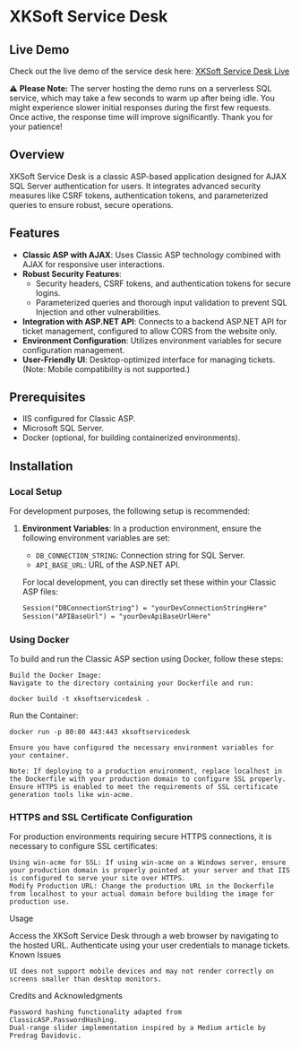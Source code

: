 # XKSoft Service Desk

## Live Demo
Check out the live demo of the service desk here: [XKSoft Service Desk Live](https://xksoft.westus2.azurecontainer.io/auth/login.asp)

⚠️ **Please Note:** The server hosting the demo runs on a serverless SQL service, which may take a few seconds to warm up after being idle. You might experience slower initial responses during the first few requests. Once active, the response time will improve significantly. Thank you for your patience!


## Overview
XKSoft Service Desk is a classic ASP-based application designed for AJAX SQL Server authentication for users. It integrates advanced security measures like CSRF tokens, authentication tokens, and parameterized queries to ensure robust, secure operations.

## Features
- **Classic ASP with AJAX**: Uses Classic ASP technology combined with AJAX for responsive user interactions.
- **Robust Security Features**:
  - Security headers, CSRF tokens, and authentication tokens for secure logins.
  - Parameterized queries and thorough input validation to prevent SQL Injection and other vulnerabilities.
- **Integration with ASP.NET API**: Connects to a backend ASP.NET API for ticket management, configured to allow CORS from the website only.
- **Environment Configuration**: Utilizes environment variables for secure configuration management.
- **User-Friendly UI**: Desktop-optimized interface for managing tickets. (Note: Mobile compatibility is not supported.)

## Prerequisites
- IIS configured for Classic ASP.
- Microsoft SQL Server.
- Docker (optional, for building containerized environments).

## Installation

### Local Setup
For development purposes, the following setup is recommended:

1. **Environment Variables**:
   In a production environment, ensure the following environment variables are set:
   - `DB_CONNECTION_STRING`: Connection string for SQL Server.
   - `API_BASE_URL`: URL of the ASP.NET API.
   
   For local development, you can directly set these within your Classic ASP files:
   ```asp
   Session("DBConnectionString") = "yourDevConnectionStringHere"
   Session("APIBaseUrl") = "yourDevApiBaseUrlHere"

### Using Docker

To build and run the Classic ASP section using Docker, follow these steps:

    Build the Docker Image:
    Navigate to the directory containing your Dockerfile and run:

    docker build -t xksoftservicedesk .


Run the Container:

    docker run -p 80:80 443:443 xksoftservicedesk

    Ensure you have configured the necessary environment variables for your container.

    Note: If deploying to a production environment, replace localhost in the Dockerfile with your production domain to configure SSL properly. Ensure HTTPS is enabled to meet the requirements of SSL certificate generation tools like win-acme.

### HTTPS and SSL Certificate Configuration

For production environments requiring secure HTTPS connections, it is necessary to configure SSL certificates:

    Using win-acme for SSL: If using win-acme on a Windows server, ensure your production domain is properly pointed at your server and that IIS is configured to serve your site over HTTPS.
    Modify Production URL: Change the production URL in the Dockerfile from localhost to your actual domain before building the image for production use.

Usage

Access the XKSoft Service Desk through a web browser by navigating to the hosted URL. Authenticate using your user credentials to manage tickets.
Known Issues

    UI does not support mobile devices and may not render correctly on screens smaller than desktop monitors.

Credits and Acknowledgments

    Password hashing functionality adapted from ClassicASP.PasswordHashing.
    Dual-range slider implementation inspired by a Medium article by Predrag Davidovic.
